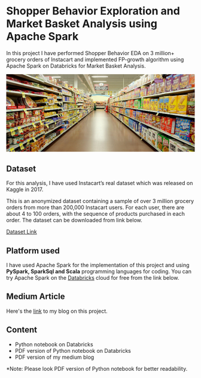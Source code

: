 # Shopper Behavior Exploration and Market Basket Analysis using Apache Spark

In this project I have performed Shopper Behavior EDA on 3 million+ grocery orders of Instacart and implemented FP-growth algorithm using Apache Spark on Databricks for Market Basket Analysis.

![](Market_Basket_Analysis.jpeg)

## Dataset

For this analysis, I have used Instacart’s real dataset which was released on Kaggle in 2017.

This is an anonymized dataset containing a sample of over 3 million grocery orders from more than 200,000 Instacart users. For each user, there are about 4 to 100 orders, with the sequence of products purchased in each order.
The dataset can be downloaded from link below.

[Dataset Link](https://www.kaggle.com/c/instacart-market-basket-analysis/data)

## Platform used

I have used Apache Spark for the implementation of this project and using **PySpark, SparkSql and Scala** programming languages for coding. You can try Apache Spark on the [Databricks](https://databricks.com/spark/about) cloud for free from the link below. 

## Medium Article

Here's the [link](https://medium.com/analytics-vidhya/shopper-behavior-exploration-and-market-basket-analysis-using-spark-650656d6a0e1) to my blog on this project.

## Content

*	Python notebook on Databricks
*	PDF version of Python notebook on Databricks
* PDF version of my medium blog

*Note: Please look PDF version of Python notebook for better readability.


